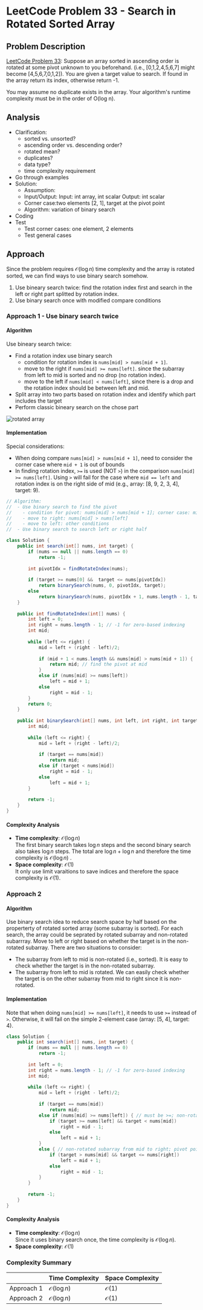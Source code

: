 # LeetCode Problem 33 - Search in Rotated Sorted Array

## Problem Description
[LeetCode Problem 33](https://leetcode.com/problems/search-in-rotated-sorted-array/): Suppose an array sorted in ascending order is rotated at some pivot unknown to you beforehand. (i.e., [0,1,2,4,5,6,7] might become [4,5,6,7,0,1,2]). You are given a target value to search. If found in the array return its index, otherwise return -1.

You may assume no duplicate exists in the array. Your algorithm's runtime complexity must be in the order of O(log n).

## Analysis
* Clarification:
  - sorted vs. unsorted?
  - ascending order vs. descending order?
  - rotated mean?
  - duplicates?
  - data type?
  - time complexity requirement
* Go through examples
* Solution:
  - Assumption:
  - Input/Output:
    Input: int array, int scalar
    Output: int scalar
  - Corner case:two elements [2, 1], target at the pivot point
  - Algorithm: variation of binary search
* Coding
* Test
  - Test corner cases: one element, 2 elements
  - Test general cases

## Approach
Since the problem requires $\mathcal{O}(\log n)$ time complexity and the array is rotated sorted, we can find ways to use binary search somehow. 
1. Use bineary search twice: find the rotation index first and search in the left or right part splitted by rotation index. 
2. Use binary search once with modified compare conditions

### Approach 1 - Use binary search twice

#### Algorithm
Use bineary search twice:   
* Find a rotation index use binary search 
    -  condition for rotation index is `nums[mid] > nums[mid + 1]`.
    -  move to the right if `nums[mid] >= nums[left]`. since the subarray from left to mid is sorted and no drop (no rotation index). 
    - move to the left if `nums[mid] < nums[left]`, since there is a drop and the rotation index should be between left and mid.
* Split array into two parts based on rotation index and identify which part includes the target  
* Perform classic bineary search on the chose part

![rotated array](https://leetcode.com/problems/search-in-rotated-sorted-array/Figures/33/33_small_mid.png)

#### Implementation
Special considerations:
* When doing compare `nums[mid] > nums[mid + 1]`, need to consider the corner case where `mid + 1` is out of bounds
* In finding rotation index, `>=` is used (NOT `>`) in the comparison `nums[mid] >= nums[left]`. Using `>` will fail for the case where `mid == left` and rotation index is on the right side of mid (e.g., array: [8, 9, 2, 3, 4], target: 9).  

```java
// Algorithm: 
//  - Use binary search to find the pivot 
//    - condition for pivot: nums[mid] > nums[mid + 1]; corner case: mid + 1 exceed the array length
//    - move to right: nums[mid] > nums[left]
//    - move to left: other conditions
//  - Use binary search to search left or right half

class Solution {
    public int search(int[] nums, int target) {
        if (nums == null || nums.length == 0)
            return -1;
        
        int pivotIdx = findRotateIndex(nums);
        
        if (target >= nums[0] &&  target <= nums[pivotIdx])
            return binarySearch(nums, 0, pivotIdx, target);
        else
            return binarySearch(nums, pivotIdx + 1, nums.length - 1, target);
    }
    
    public int findRotateIndex(int[] nums) {
        int left = 0; 
        int right = nums.length - 1; // -1 for zero-based indexing
        int mid; 
        
        while (left <= right) {
            mid = left + (right - left)/2;
            
            if (mid + 1 < nums.length && nums[mid] > nums[mid + 1]) {
                return mid; // find the pivot at mid
            }
            else if (nums[mid] >= nums[left]) 
                left = mid + 1;
            else 
                right = mid - 1;
        }
        return 0;
    }
    
    public int binarySearch(int[] nums, int left, int right, int target) {
        int mid;
        
        while (left <= right) {
            mid = left + (right - left)/2;
            
            if (target == nums[mid])
                return mid;
            else if (target < nums[mid])
                right = mid - 1;
            else
                left = mid + 1;
        }
        
        return -1;
    }
}
```

#### Complexity Analysis 
* **Time complexity**: $\mathcal{O}(\log n)$  
The first binary search takes $\log n$ steps and the second binary search also takes $\log n$ steps. The total are $\log n + \log n$ and therefore the time complexity is $\mathcal{O}(\log n)$ .
* **Space complexity**: $\mathcal{O}(1)$  
It only use limit varaitions to save indices and therefore the space complexity is $\mathcal{O}(1)$.

### Approach 2

#### Algorithm
Use binary search idea to reduce search space by half based on the properterty of rotated sorted array (some subarray is sorted). For each search, the array could be seprated by rotated subarray and non-rotated subarrray. Move to left or right based on whether the target is in the non-rotated subarray. There are two situations to consider:
* The subarray from left to mid is non-rotated (i.e., sorted). It is easy to check whether the target is in the non-rotated subarray.
* The subarray from left to mid is rotated. We can easily check whether the target is on the other subarray from mid to right since it is non-rotated. 

#### Implementation
Note that when doing `nums[mid] >= nums[left]`, it needs to use `>=` instead of `>`. Otherwise, it will fail on the simple 2-element case (array: [5, 4], target: 4).

```java
class Solution {
    public int search(int[] nums, int target) {
        if (nums == null || nums.length == 0)
            return -1;
        
        int left = 0;
        int right = nums.length - 1; // -1 for zero-based indexing
        int mid; 
        
        while (left <= right) {
            mid = left + (right - left)/2;
            
            if (target == nums[mid])
                return mid;
            else if (nums[mid] >= nums[left]) { // must be >=; non-rotated subarray from left to mid; pivot point on the right of mid
                if (target >= nums[left] && target < nums[mid])
                    right = mid - 1;
                else
                    left = mid + 1;
            } 
            else { // non-rotated subarray from mid to right; pivot point on the right
                if (target > nums[mid] && target <= nums[right])
                    left = mid + 1;
                else
                    right = mid - 1;
            }
        }
        
        return -1;
    }
}
```

#### Complexity Analysis 
* **Time complexity**: $\mathcal{O}(\log n)$  
Since it uses binary search once, the time complexity is $\mathcal{O}(\log n)$.
* **Space complexity**: $\mathcal{O}(1)$  


### Complexity Summary
|     | Time Complexity | Space Complexity  
| ----- | ----- | ----- |  
| Approach 1 | $\mathcal{O}(\log n)$ | $\mathcal{O}(1)$ |  
| Approach 2 | $\mathcal{O}(\log n)$ | $\mathcal{O}(1)$ | 


